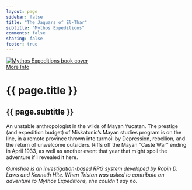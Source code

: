 ```yaml
---
layout: page
sidebar: false
title: "The Jaguars of El-Thar"
subtitle: "Mythos Expeditions"
comments: false
sharing: false
footer: true
---
```


 <div class="row spotlight">
   <div class="small-12 medium-4 text-center left spotlight-left">
<a href="http://pelgranepress.com/site/?p=7130"><img src="/images/games/Mythos-Expeditions.jpg" alt="Mythos Expeditions book cover" class="spotlight-cover box-shadow"></a>
 <div class="small-12 columns">
   <a href="http://pelgranepress.com/site/?p=7130" class="button large info radius">More Info</a> 
  </div>
   </div>
   <div class="small-12 medium-8 spotlight-blurb right">
   <h1>{{ page.title }}</h1>
   <h2 class="subheader">{{ page.subtitle }}</h2>
<p>An unstable anthropologist in the wilds of Mayan Yucatan. The prestige (and expedition budget) of Miskatonic’s Mayan studies program is on the line, in a remote province thrown into turmoil by Depression, rebellion, and the return of unwelcome outsiders. Riffs off the Mayan “Caste War” ending in April 1933, as well as another event that year that might spoil the adventure if I revealed it here.</p>
<p><em>Gumshoe is an investigation-based RPG system developed by Robin D. Laws and Kenneth Hite.  When Tristan was asked to contribute an adventure to Mythos Expeditions, she couldn't say no.</em></p>
  <div class="small-12 columns widget4">
  </div>
   </div>
  </div>